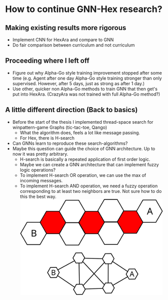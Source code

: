 # How to continue GNN-Hex research?

## Making existing results more rigorous
+ Implement CNN for HexAra and compare to GNN
+ Do fair comparison between curriculum and not curriculum

## Proceeding where I left off
+ Figure out why Alpha-Go style training improvement stopped after some time (e.g. Agent after one day Alpha-Go style training stronger than only supervised. However, after 5 days, just as strong as after 1 day.)
+ Use other, quicker non Alpha-Go methods to train GNN that then get's put into HexAra. (CrazyAra was not trained with full Alpha-Go method?)

## A little different direction (Back to basics)
+ Before the start of the thesis I implemented thread-space search for winpattern-game Graphs (tic-tac-toe, Qango)
    - What the algorithm does, feels a lot like message passing.
    - For Hex, there is H-search
+ Can GNNs learn to reproduce these search-algorithms?
+ Maybe this question can guide the choice of GNN architecture. Up to now it was pretty arbitrary.
    - H-search is basically a repeated application of first order logic.
    - Maybe we can create a GNN architecture that can implement fuzzy logic operations?
    - To implement H-search OR operation, we can use the max of incoming messages.
    - To implement H-search AND operation, we need a fuzzy operation corresponding to at least two neighbors are true. Not sure how to do this the best way.
![](/images/h-search.svg)
